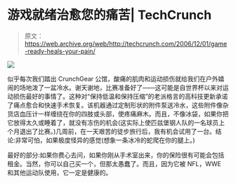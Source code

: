 # 游戏就绪治愈您的痛苦| TechCrunch

> 原文：<https://web.archive.org/web/http://techcrunch.com/2006/12/01/game-ready-heals-your-pain/>

![](img/42fb1fcdb60af628190134edaed177f7.png)

似乎每次我们踏出 CrunchGear 公馆，酸痛的肌肉和运动损伤就给我们在户外嬉闹的场地泼了一盆冷水。谢天谢地，比赛准备好了——这可能是自世界杯以来对运动损伤最好的事情了。这种对“保持低温和保持压缩”的老派格言的高科技更新承诺了痛点愈合和快速手术恢复。该机器通过定制形状的附件泵送冷水，这些附件像杂货店血压计一样缠绕在你的四肢或头部，使疼痛麻木。而且，不像冰袋，如果你把它放得太久或睡着了，就没有冻伤的机会(这实际上使匹兹堡钢人队的一名球员上个月退出了比赛。)几周前，在一天艰苦的徒步旅行后，我有机会试用了一台。结论:非常可怕，如果极度怪异的感觉(想象一条冰冷的蛇爬在你的腿上。)

最好的部分:如果你费心去问，如果你刚从手术室出来，你的保险很有可能会包括租金。当然，你可以自己买一个，但那太愚蠢了。而且，因为它被 NFL，WWE 和其他运动队使用，它一定是健康的。